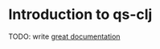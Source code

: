 # Introduction to qs-clj

TODO: write [great documentation](http://jacobian.org/writing/what-to-write/)
